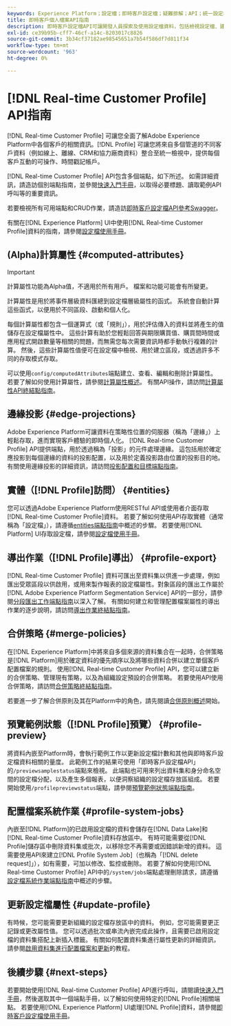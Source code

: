 ```yaml
---
keywords: Experience Platform；設定檔；即時客戶設定檔；疑難排解；API；統一設定檔；統一設定檔；統一；設定檔；rtcp；啟用設定檔；啟用設定檔
title: 即時客戶個人檔案API指南
description: 即時客戶設定檔API可讓開發人員探索及使用設定檔資料，包括檢視設定檔、建立和更新合併原則、匯出或範例設定檔資料，以及刪除不再需要或有錯誤新增的設定檔資料。 請依照本指南，了解如何使用API執行重要作業。
exl-id: ce39b95b-cff7-46cf-a14c-8203017c8826
source-git-commit: 3b34cf37182ae98545651a7b54f586df7d811f34
workflow-type: tm+mt
source-wordcount: '963'
ht-degree: 0%

---
```


# [!DNL Real-time Customer Profile] API指南

[!DNL Real-time Customer Profile] 可讓您全面了解Adobe Experience Platform中各個客戶的相關資訊。[!DNL Profile] 可讓您將來自多個管道的不同客戶資料（例如線上、離線、CRM和協力廠商資料）整合至統一檢視中，提供每個客戶互動的可操作、時間戳記帳戶。

[!DNL Real-time Customer Profile] API包含多個端點，如下所述。 如需詳細資訊，請造訪個別端點指南，並參閱[快速入門手冊](getting-started.md)，以取得必要標題、讀取範例API呼叫等的重要資訊。

若要檢視所有可用端點和CRUD作業，請造訪[即時客戶設定檔API參考Swagger](https://www.adobe.com/go/profile-apis-en)。

有關在[!DNL Experience Platform] UI中使用[!DNL Real-time Customer Profile]資料的指南，請參閱[設定檔使用手冊](../ui/user-guide.md)。

## (Alpha)計算屬性 {#computed-attributes}

>[!IMPORTANT]
>
>計算屬性功能為Alpha值，不適用於所有用戶。 檔案和功能可能會有所變更。

計算屬性是用於將事件層級資料匯總到設定檔層級屬性的函式。 系統會自動計算這些函式，以便用於不同區段、啟動和個人化。

每個計算屬性都包含一個運算式（或「規則」），用於評估傳入的資料並將產生的值儲存在設定檔屬性中。 這些計算有助於您輕鬆回答與期限購買值、購買間時間或應用程式開啟數量等相關的問題，而無需您每次需要資訊時都手動執行複雜的計算。 然後，這些計算屬性值便可在設定檔中檢視、用於建立區段，或透過許多不同的存取模式存取。

可以使用`config/computedAttributes`端點建立、查看、編輯和刪除計算屬性。 若要了解如何使用計算屬性，請參閱[計算屬性概述](../computed-attributes/overview.md)。 有關API操作，請訪問[計算屬性API終結點指南](../computed-attributes/ca-api.md)。

## 邊緣投影 {#edge-projections}

Adobe Experience Platform可讓資料在策略性位置的伺服器（稱為「邊緣」）上輕鬆存取，進而實現客戶體驗的即時個人化。 [!DNL Real-time Customer Profile] API提供端點，用於透過稱為「投影」的元件處理邊緣。 這包括用於確定應投影到每個邊緣的資料的投影配置，以及用於定義投影路由位置的投影目的地。 有關使用邊緣投影的詳細資訊，請訪問[投影配置和目標端點指南](edge-projections.md)。

## 實體（[!DNL Profile]訪問） {#entities}

您可以透過Adobe Experience Platform使用RESTful API或使用者介面存取[!DNL Real-time Customer Profile]資料。 若要了解如何使用API存取實體（通常稱為「設定檔」），請遵循[entities端點指南](entities.md)中概述的步驟。 若要使用[!DNL Platform] UI存取設定檔，請參閱[設定檔使用手冊](../ui/user-guide.md)。

## 導出作業（[!DNL Profile]導出） {#profile-export}

[!DNL Real-time Customer Profile] 資料可匯出至資料集以供進一步處理，例如匯出受眾區段以供啟用，或用來製作報表的設定檔屬性。對象區段的匯出工作屬於[!DNL Adobe Experience Platform Segmentation Service] API的一部分，請參閱[分段匯出工作端點指南](../../profile/api/export-jobs.md)以深入了解。 有關如何建立和管理配置檔案屬性的導出作業的逐步說明，請訪問[導出作業終結點指南](export-jobs.md)。

## 合併策略 {#merge-policies}

在[!DNL Experience Platform]中將來自多個來源的資料集合在一起時，合併策略是[!DNL Platform]用於確定資料的優先順序以及將哪些資料合併以建立單個客戶配置檔案的規則。 使用[!DNL Real-time Customer Profile] API，您可以建立新的合併策略、管理現有策略，以及為組織設定預設的合併策略。 若要使用API使用合併策略，請訪問[合併策略終結點指南](merge-policies.md)。

若要進一步了解合併原則及其在Platform中的角色，請先閱讀[合併原則概述](../merge-policies/overview.md)開始。

## 預覽範例狀態（[!DNL Profile]預覽） {#profile-preview}

將資料內嵌至Platform時，會執行範例工作以更新設定檔計數和其他與即時客戶設定檔資料相關的量度。 此範例工作的結果可使用「即時客戶設定檔API」的`/previewsamplestatus`端點來檢視。 此端點也可用來列出資料集和身分命名空間的設定檔分配，以及產生多個報表，以便洞察組織的設定檔存放區組成。  若要開始使用`/profilepreviewstatus`端點，請參閱[預覽範例狀態端點指南](preview-sample-status.md)。

## 配置檔案系統作業 {#profile-system-jobs}

內嵌至[!DNL Platform]的已啟用設定檔的資料會儲存在[!DNL Data Lake]和[!DNL Real-time Customer Profile]資料存放區中。 有時可能需要從[!DNL Profile]儲存區中刪除資料集或批次，以移除您不再需要或因錯誤新增的資料。 這需要使用API來建立[!DNL Profile System Job]（也稱為「[!DNL delete request]」），如有需要，可加以修改、監控或刪除。 若要了解如何使用[!DNL Real-time Customer Profile] API中的`/system/jobs`端點處理刪除請求，請遵循[設定檔系統作業端點指南](profile-system-jobs.md)中概述的步驟。

## 更新設定檔屬性 {#update-profile}

有時候，您可能需要更新組織的設定檔存放區中的資料。 例如，您可能需要更正記錄或更改屬性值。 您可以透過批次或串流內嵌完成此操作，且需要已啟用設定檔的資料集搭配上新插入標籤。 有關如何配置資料集進行屬性更新的詳細資訊，請參閱[啟用資料集進行配置檔案和更新](../../catalog/datasets/enable-upsert.md)的教程。

## 後續步驟 {#next-steps}

若要開始使用[!DNL Real-time Customer Profile] API進行呼叫，請閱讀[快速入門手冊](getting-started.md)，然後選取其中一個端點手冊，以了解如何使用特定的[!DNL Profile]相關端點。 若要使用[!DNL Experience Platform] UI處理[!DNL Profile]資料，請參閱[即時客戶設定檔使用手冊](../ui/user-guide.md)。
